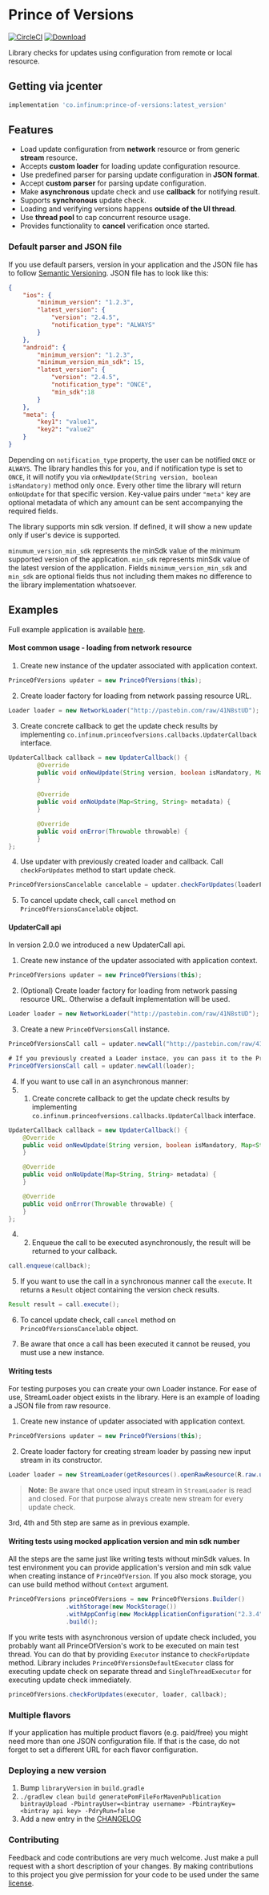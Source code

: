 # Prince of Versions

[![CircleCI](https://circleci.com/gh/infinum/Android-Prince-of-Versions.svg?style=svg)](https://circleci.com/gh/infinum/Android-Prince-of-Versions)
[![Download](https://api.bintray.com/packages/infinum/android/prince-of-versions/images/download.svg)](https://bintray.com/infinum/android/prince-of-versions/_latestVersion)

Library checks for updates using configuration from remote or local resource.

## Getting via jcenter

```groovy
implementation 'co.infinum:prince-of-versions:latest_version'
```

## Features

  * Load update configuration from **network** resource or from generic **stream** resource.
  * Accepts **custom loader** for loading update configuration resource.
  * Use predefined parser for parsing update configuration in **JSON format**.
  * Accept **custom parser** for parsing update configuration.
  * Make **asynchronous** update check and use **callback** for notifying result.
  * Supports **synchronous** update check.
  * Loading and verifying versions happens **outside of the UI thread**.
  * Use **thread pool** to cap concurrent resource usage.
  * Provides functionality to **cancel** verification once started.


### Default parser and JSON file

If you use default parsers, version in your application and the JSON file has to follow [Semantic Versioning](http://semver.org/). JSON file has to look like this:

```json
{
	"ios": {
		"minimum_version": "1.2.3",
		"latest_version": {
			"version": "2.4.5",
			"notification_type": "ALWAYS"
		}
	},
	"android": {
		"minimum_version": "1.2.3",
		"minimum_version_min_sdk": 15,
		"latest_version": {
			"version": "2.4.5",
			"notification_type": "ONCE",
			"min_sdk":18
		}
	},
	"meta": {
		"key1": "value1",
		"key2": "value2"
	}
}
```

Depending on <code>notification_type</code> property, the user can be notified <code>ONCE</code> or <code>ALWAYS</code>. The library handles this for you, and if notification type is set to <code>ONCE</code>, it will notify you via <code>onNewUpdate(String version, boolean isMandatory)</code> method only once. Every other time the library will return <code>onNoUpdate</code> for that specific version. 
Key-value pairs under <code>"meta"</code> key are optional metadata of which any amount can be sent accompanying the required fields.

The library supports min sdk version. If defined, it will show a new update only if user's device is supported.

<code>minumum_version_min_sdk</code> represents the minSdk value of the minimum supported version of the application. <code>min_sdk</code> represents minSdk value of the latest version of the application.
Fields <code>minimum_version_min_sdk</code> and <code>min_sdk</code> are optional fields thus not including them makes no difference to the library implementation whatsoever.


## Examples

Full example application is available [here](https://github.com/infinum/Android-Prince-of-Versions/tree/dev/ExampleApp).

#### Most common usage - loading from network resource
1. Create new instance of the updater associated with application context.

```java
PrinceOfVersions updater = new PrinceOfVersions(this);
```
	
2. Create loader factory for loading from network passing resource URL.

```java
Loader loader = new NetworkLoader("http://pastebin.com/raw/41N8stUD");
```
	
3. Create concrete callback to get the update check results by implementing <code>co.infinum.princeofversions.callbacks.UpdaterCallback</code> interface.

```java
UpdaterCallback callback = new UpdaterCallback() {
		@Override
		public void onNewUpdate(String version, boolean isMandatory, Map<String, String> metadata) {
		}

		@Override
		public void onNoUpdate(Map<String, String> metadata) {
		}

		@Override
		public void onError(Throwable throwable) {
		}
};
```

4. Use updater with previously created loader and callback. Call <code>checkForUpdates</code> method to start update check.

```java
PrinceOfVersionsCancelable cancelable = updater.checkForUpdates(loaderFactory, callback);
```

5. To cancel update check, call <code>cancel</code> method on <code>PrinceOfVersionsCancelable</code> object.

#### UpdaterCall api

In version 2.0.0 we introduced a new UpdaterCall api.

1. Create new instance of the updater associated with application context.

```java
PrinceOfVersions updater = new PrinceOfVersions(this);
```

2. (Optional) Create loader factory for loading from network passing resource URL. Otherwise a default implementation will be used.

```java
Loader loader = new NetworkLoader("http://pastebin.com/raw/41N8stUD");
```

3. Create a new <code>PrinceOfVersionsCall</code> instance.

```java
PrinceOfVersionsCall call = updater.newCall("http://pastebin.com/raw/41N8stUD");

# If you previously created a Loader instace, you can pass it to the PrinceOfVersionsCall here.
PrinceOfVersionsCall call = updater.newCall(loader);
```

4. If you want to use call in an asynchronous manner:
4. 1. Create concrete callback to get the update check results by implementing <code>co.infinum.princeofversions.callbacks.UpdaterCallback</code> interface.

```java
UpdaterCallback callback = new UpdaterCallback() {
    @Override
    public void onNewUpdate(String version, boolean isMandatory, Map<String, String> metadata) {
    }

    @Override
    public void onNoUpdate(Map<String, String> metadata) {
    }

    @Override
    public void onError(Throwable throwable) {
    }
};
```

4. 2. Enqueue the call to be executed asynchronously, the result will be returned to your callback.

```java
call.enqueue(callback);
```

5. If you want to use the call in a synchronous manner call the <code>execute</code>. It returns a <code>Result</code> object containing the version check results.

```java
Result result = call.execute();
```

6. To cancel update check, call <code>cancel</code> method on <code>PrinceOfVersionsCancelable</code> object.

7. Be aware that once a call has been executed it cannot be reused, you must use a new instance.

#### Writing tests

For testing purposes you can create your own Loader instance. For ease of use, StreamLoader object exists in the library. Here is an example of loading a JSON file from raw resource. 

1. Create new instance of updater associated with application context.

```java
PrinceOfVersions updater = new PrinceOfVersions(this);
```
	
2. Create loader factory for creating stream loader by passing new input stream in its constructor.

```java
Loader loader = new StreamLoader(getResources().openRawResource(R.raw.update))
```

> **Note:**
> Be aware that once used input stream in <code>StreamLoader</code> is read and closed. For that purpose always create new stream for every update check.

3rd, 4th and 5th step are same as in previous example.

#### Writing tests using mocked application version and min sdk number

All the steps are the same just like writing tests without minSdk values. In test environment you can provide application's version and min sdk value when creating instance of <code>PrinceOfVersion</code>. If you also mock storage, you can use build method without <code>Context</code> argument.

```java
PrinceOfVersions princeOfVersions = new PrinceOfVersions.Builder()
                .withStorage(new MockStorage())
                .withAppConfig(new MockApplicationConfiguration("2.3.4", 16))
                .build();
```

If you write tests with asynchronous version of update check included, you probably want all PrinceOfVersion's work to be executed on main test thread. You can do that by providing <code>Executor</code> instance to <code>checkForUpdate</code> method. Library includes <code>PrinceOfVersionsDefaultExecutor</code> class for executing update check on separate thread and <code>SingleThreadExecutor</code> for executing update check immediately.
```java
princeOfVersions.checkForUpdates(executor, loader, callback);
```

### Multiple flavors
If your application has multiple product flavors (e.g. paid/free) you might need more than one JSON configuration file. If that is the case, do not forget to set a different URL for each flavor configuration. 

### Deploying a new version

1. Bump `libraryVersion` in `build.gradle`
2. `./gradlew clean build generatePomFileForMavenPublication bintrayUpload -PbintrayUser=<bintray username> -PbintrayKey=<bintray api key> -PdryRun=false`
3. Add a new entry in the [CHANGELOG](https://github.com/infinum/Android-Prince-of-Versions/blob/master/CHANGELOG.md)

### Contributing

Feedback and code contributions are very much welcome. Just make a pull request with a short description of your changes. By making contributions to this project you give permission for your code to be used under the same [license](https://github.com/infinum/Android-prince-of-versions/blob/dev/LICENCE).
